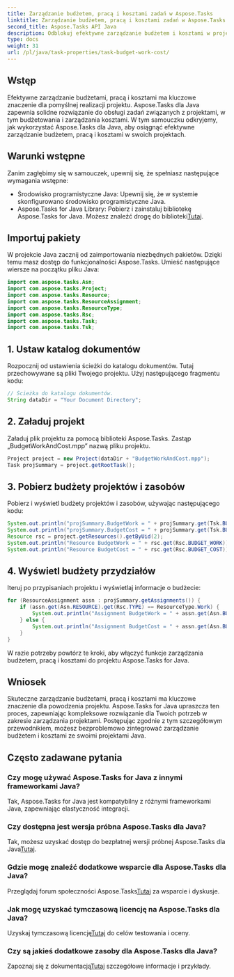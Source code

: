 ```yaml
---
title: Zarządzanie budżetem, pracą i kosztami zadań w Aspose.Tasks
linktitle: Zarządzanie budżetem, pracą i kosztami zadań w Aspose.Tasks
second_title: Aspose.Tasks API Java
description: Odblokuj efektywne zarządzanie budżetem i kosztami w projektach Java za pomocą Aspose.Tasks. Zapoznaj się ze wskazówkami krok po kroku dotyczącymi bezproblemowej integracji.
type: docs
weight: 31
url: /pl/java/task-properties/task-budget-work-cost/
---
```

## Wstęp
Efektywne zarządzanie budżetami, pracą i kosztami ma kluczowe znaczenie dla pomyślnej realizacji projektu. Aspose.Tasks dla Java zapewnia solidne rozwiązanie do obsługi zadań związanych z projektami, w tym budżetowania i zarządzania kosztami. W tym samouczku odkryjemy, jak wykorzystać Aspose.Tasks dla Java, aby osiągnąć efektywne zarządzanie budżetem, pracą i kosztami w swoich projektach.
## Warunki wstępne
Zanim zagłębimy się w samouczek, upewnij się, że spełniasz następujące wymagania wstępne:
- Środowisko programistyczne Java: Upewnij się, że w systemie skonfigurowano środowisko programistyczne Java.
-  Aspose.Tasks for Java Library: Pobierz i zainstaluj bibliotekę Aspose.Tasks for Java. Możesz znaleźć drogę do biblioteki[Tutaj](https://releases.aspose.com/tasks/java/).
## Importuj pakiety
W projekcie Java zacznij od zaimportowania niezbędnych pakietów. Dzięki temu masz dostęp do funkcjonalności Aspose.Tasks. Umieść następujące wiersze na początku pliku Java:
```java
import com.aspose.tasks.Asn;
import com.aspose.tasks.Project;
import com.aspose.tasks.Resource;
import com.aspose.tasks.ResourceAssignment;
import com.aspose.tasks.ResourceType;
import com.aspose.tasks.Rsc;
import com.aspose.tasks.Task;
import com.aspose.tasks.Tsk;
```
## 1. Ustaw katalog dokumentów
Rozpocznij od ustawienia ścieżki do katalogu dokumentów. Tutaj przechowywane są pliki Twojego projektu. Użyj następującego fragmentu kodu:
```java
// Ścieżka do katalogu dokumentów.
String dataDir = "Your Document Directory";
```
## 2. Załaduj projekt
Załaduj plik projektu za pomocą biblioteki Aspose.Tasks. Zastąp „BudgetWorkAndCost.mpp” nazwą pliku projektu.
```java
Project project = new Project(dataDir + "BudgetWorkAndCost.mpp");
Task projSummary = project.getRootTask();
```
## 3. Pobierz budżety projektów i zasobów
Pobierz i wyświetl budżety projektów i zasobów, używając następującego kodu:
```java
System.out.println("projSummary.BudgetWork = " + projSummary.get(Tsk.BUDGET_WORK));
System.out.println("projSummary.BudgetCost = " + projSummary.get(Tsk.BUDGET_COST));
Resource rsc = project.getResources().getByUid(2);
System.out.println("Resource BudgetWork = " + rsc.get(Rsc.BUDGET_WORK));
System.out.println("Resource BudgetCost = " + rsc.get(Rsc.BUDGET_COST));
```
## 4. Wyświetl budżety przydziałów
Iteruj po przypisaniach projektu i wyświetlaj informacje o budżecie:
```java
for (ResourceAssignment assn : projSummary.getAssignments()) {
    if (assn.get(Asn.RESOURCE).get(Rsc.TYPE) == ResourceType.Work) {
        System.out.println("Assignment BudgetWork = " + assn.get(Asn.BUDGET_WORK));
    } else {
        System.out.println("Assignment BudgetCost = " + assn.get(Asn.BUDGET_COST));
    }
}
```
W razie potrzeby powtórz te kroki, aby włączyć funkcje zarządzania budżetem, pracą i kosztami do projektu Aspose.Tasks for Java.
## Wniosek
Skuteczne zarządzanie budżetami, pracą i kosztami ma kluczowe znaczenie dla powodzenia projektu. Aspose.Tasks for Java upraszcza ten proces, zapewniając kompleksowe rozwiązanie dla Twoich potrzeb w zakresie zarządzania projektami. Postępując zgodnie z tym szczegółowym przewodnikiem, możesz bezproblemowo zintegrować zarządzanie budżetem i kosztami ze swoimi projektami Java.
## Często zadawane pytania
### Czy mogę używać Aspose.Tasks for Java z innymi frameworkami Java?
Tak, Aspose.Tasks for Java jest kompatybilny z różnymi frameworkami Java, zapewniając elastyczność integracji.
### Czy dostępna jest wersja próbna Aspose.Tasks dla Java?
 Tak, możesz uzyskać dostęp do bezpłatnej wersji próbnej Aspose.Tasks dla Java[Tutaj](https://releases.aspose.com/).
### Gdzie mogę znaleźć dodatkowe wsparcie dla Aspose.Tasks dla Java?
 Przeglądaj forum społeczności Aspose.Tasks[Tutaj](https://forum.aspose.com/c/tasks/15) za wsparcie i dyskusje.
### Jak mogę uzyskać tymczasową licencję na Aspose.Tasks dla Java?
 Uzyskaj tymczasową licencję[Tutaj](https://purchase.aspose.com/temporary-license/) do celów testowania i oceny.
### Czy są jakieś dodatkowe zasoby dla Aspose.Tasks dla Java?
 Zapoznaj się z dokumentacją[Tutaj](https://reference.aspose.com/tasks/java/) szczegółowe informacje i przykłady.